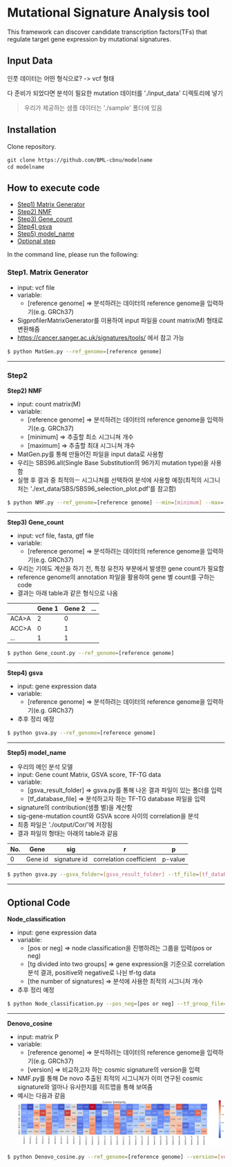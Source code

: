 # Mutational Signature Analysis tool

This framework can discover candidate transcription factors(TFs) that regulate target gene expression by mutational signatures.

<!--
나중에 여기에 논문 링크 넣기
-->


## Input Data

인풋 데이터는 어떤 형식으로? -> vcf 형태


다 준비가 되었다면 분석이 필요한 mutation 데이터를 './input_data' 디렉토리에 넣기


>우리가 제공하는 샘플 데이터는 './sample' 폴더에 있음

## Installation
Clone repository.
```
git clone https://github.com/BML-cbnu/modelname
cd modelname
```

## How to execute code

- [Step1) Matrix Generator](#Step1.-Matrix-Generator)   
- [Step2) NMF](#Step2)   
- [Step3) Gene_count](#Step3)   
- [Step4) gsva](#Step4)   
- [Step5) model_name](#Step5)
- [Optional step](#Optional-Code)   
   

In the command line, please run the following:

### Step1. Matrix Generator

* input: vcf file
* variable:
  * [reference genome] => 분석하려는 데이터의 reference genome을 입력하기(e.g. GRCh37)
* SigprofilerMatrixGenerator를 이용하여 input 파일을 count matrix(M) 형태로 변환해줌
* https://cancer.sanger.ac.uk/signatures/tools/ 에서 참고 가능

```bash
$ python MatGen.py --ref_genome=[reference genome]
```

---
### Step2
**Step2) NMF**

* input: count matrix(M)
* variable:
  * [reference genome] => 분석하려는 데이터의 reference genome을 입력하기(e.g. GRCh37)
  * [minimum] => 추출할 최소 시그니쳐 개수
  * [maximum] => 추출할 최대 시그니쳐 개수
* MatGen.py를 통해 만들어진 파일을 input data로 사용함
* 우리는 SBS96.all(Single Base Substitution의 96가지 mutation type)을 사용함
* 실행 후 결과 중 최적의ㅡ 시그니쳐를 선택하여 분석에 사용할 예정(최적의 시그니처는 './ext_data/SBS/SBS96_selection_plot.pdf'를 참고함)

```bash
$ python NMF.py --ref_genome=[reference genome] --min=[minimum] --max=[maximum]
```

---

**Step3) Gene_count**

* input: vcf file, fasta, gtf file
* variable:
  * [reference genome] => 분석하려는 데이터의 reference genome을 입력하기(e.g. GRCh37)
* 우리는 기여도 계산을 하기 전, 특정 유전자 부분에서 발생한 gene count가 필요함
* reference genome의 annotation 파일을 활용하여 gene 별 count를 구하는 code
* 결과는 아래 table과 같은 형식으로 나옴

|  | Gene 1 | Gene 2 | ... |
| --- | --- | --- | --- |
| ACA>A | 2 | 0 |
| ACC>A | 0 | 1 |
| ... | 1 | 1 |

```bash
$ python Gene_count.py --ref_genome=[reference genome]
```

---

**Step4) gsva**

* input: gene expression data
* variable:
  * [reference genome] => 분석하려는 데이터의 reference genome을 입력하기(e.g. GRCh37)
* 추후 정리 예정

```bash
$ python gsva.py --ref_genome=[reference genome]
```

---

**Step5) model_name**

* 우리의 메인 분석 모델
* input: Gene count Matrix, GSVA score, TF-TG  data
* variable:
  * [gsva_result_folder] => gsva.py를 통해 나온 결과 파일이 있는 폴더를 입력
  * [tf_database_file] => 분석하고자 하는 TF-TG database 파일을 입력
* signature의 contribution(샘플 별)을 계산함
* sig-gene-mutation count와 GSVA score 사이의 correlation을 분석
* 최종 파일은 './output/Cor/'에 저장됨
* 결과 파일의 형태는 아래의 table과 같음

| No. | Gene | sig | r | p |
| --- | --- | --- | --- | --- |
| 0 | Gene id | signature id | correlation coefficient | p-value |

```bash
$ python gsva.py --gsva_folder=[gsva_result_folder] --tf_file=[tf_database_file]
```

---

## Optional Code

**Node_classification**

* input: gene expression data
* variable:
  * [pos or neg] => node classification을 진행하려는 그룹을 입력(pos or neg)
  * [tg divided into two groups] => gene expression을 기준으로 correlation 분석 결과, positive와 negative로 나뉜 tf-tg data
  * [the number of signatures] => 분석에 사용한 최적의 시그니처 개수
* 추후 정리 예정

```bash
$ python Node_classification.py --pos_neg=[pos or neg] --tf_group_file=[tg divided into two groups] --sig_num=[the number of signatures]
```

---

**Denovo_cosine**

* input: matrix P
* variable:
  * [reference genome] => 분석하려는 데이터의 reference genome을 입력하기(e.g. GRCh37)
  * [version] => 비교하고자 하는 cosmic signature의 version을 입력
* NMF.py를 통해 De novo 추출된 최적의 시그니쳐가 이미 연구된 cosmic signature와 얼마나 유사한지를 히트맵을 통해 보여줌
* 예시는 다음과 같음
![Workflow of Our Model](./readme_img/cosine.png) 

```bash
$ python Denovo_cosine.py --ref_genome=[reference genome] --version=[version]
```
